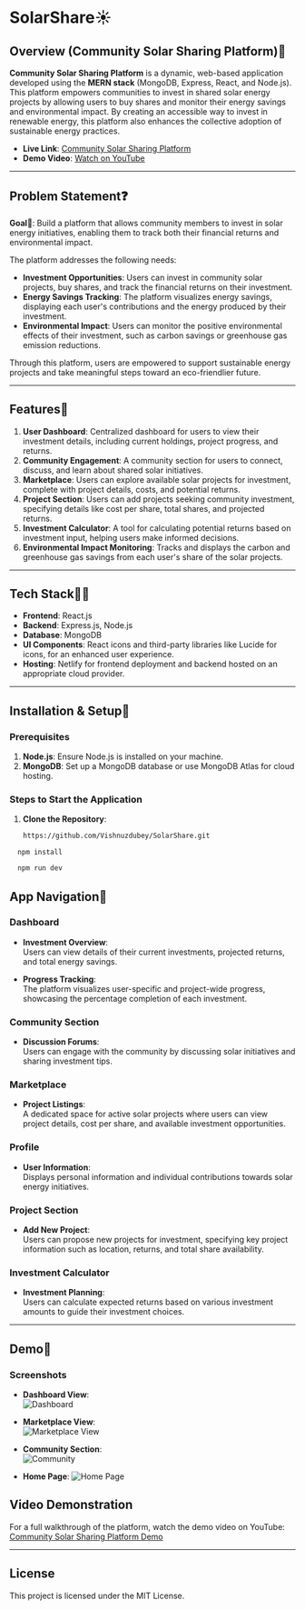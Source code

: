# SolarShare☀️

## Overview (Community Solar Sharing Platform)📌

**Community Solar Sharing Platform** is a dynamic, web-based application developed using the **MERN stack** (MongoDB, Express, React, and Node.js). This platform empowers communities to invest in shared solar energy projects by allowing users to buy shares and monitor their energy savings and environmental impact. By creating an accessible way to invest in renewable energy, this platform also enhances the collective adoption of sustainable energy practices.

- **Live Link**: [Community Solar Sharing Platform](https://solarshare.netlify.app/)
- **Demo Video**: [Watch on YouTube](https://youtu.be/zVO6ivfWMss?si=0ltJlBS8eAkJ8DTU)

---

## Problem Statement❓

**Goal**🥅: Build a platform that allows community members to invest in solar energy initiatives, enabling them to track both their financial returns and environmental impact.

The platform addresses the following needs:
- **Investment Opportunities**: Users can invest in community solar projects, buy shares, and track the financial returns on their investment.
- **Energy Savings Tracking**: The platform visualizes energy savings, displaying each user's contributions and the energy produced by their investment.
- **Environmental Impact**: Users can monitor the positive environmental effects of their investment, such as carbon savings or greenhouse gas emission reductions.
  
Through this platform, users are empowered to support sustainable energy projects and take meaningful steps toward an eco-friendlier future.

---

## Features📌

1. **User Dashboard**: Centralized dashboard for users to view their investment details, including current holdings, project progress, and returns.
2. **Community Engagement**: A community section for users to connect, discuss, and learn about shared solar initiatives.
3. **Marketplace**: Users can explore available solar projects for investment, complete with project details, costs, and potential returns.
4. **Project Section**: Users can add projects seeking community investment, specifying details like cost per share, total shares, and projected returns.
5. **Investment Calculator**: A tool for calculating potential returns based on investment input, helping users make informed decisions.
6. **Environmental Impact Monitoring**: Tracks and displays the carbon and greenhouse gas savings from each user's share of the solar projects.

---

## Tech Stack👨‍💻

- **Frontend**: React.js
- **Backend**: Express.js, Node.js
- **Database**: MongoDB
- **UI Components**: React icons and third-party libraries like Lucide for icons, for an enhanced user experience.
- **Hosting**: Netlify for frontend deployment and backend hosted on an appropriate cloud provider.

---

## Installation & Setup📌

### Prerequisites

1. **Node.js**: Ensure Node.js is installed on your machine.
2. **MongoDB**: Set up a MongoDB database or use MongoDB Atlas for cloud hosting.

### Steps to Start the Application

1. **Clone the Repository**:
   ```bash
   https://github.com/Vishnuzdubey/SolarShare.git
```
  npm install
```
```bash
  npm run dev
```
## App Navigation📌

### Dashboard
- **Investment Overview**:  
  Users can view details of their current investments, projected returns, and total energy savings.

- **Progress Tracking**:  
  The platform visualizes user-specific and project-wide progress, showcasing the percentage completion of each investment.

### Community Section
- **Discussion Forums**:  
  Users can engage with the community by discussing solar initiatives and sharing investment tips.

### Marketplace
- **Project Listings**:  
  A dedicated space for active solar projects where users can view project details, cost per share, and available investment opportunities.

### Profile
- **User Information**:  
  Displays personal information and individual contributions towards solar energy initiatives.

### Project Section
- **Add New Project**:  
  Users can propose new projects for investment, specifying key project information such as location, returns, and total share availability.

### Investment Calculator
- **Investment Planning**:  
  Users can calculate expected returns based on various investment amounts to guide their investment choices.

---

## Demo📌

### Screenshots
- **Dashboard View**:  
  ![Dashboard](https://github.com/user-attachments/assets/f8226aab-e866-49d1-917d-4a1855647b5a)


- **Marketplace View**:  
  ![Marketplace View](https://github.com/user-attachments/assets/aca03bdf-70a5-4fc6-b4da-43951f59411b)


- **Community Section**:  
  ![Community](https://github.com/user-attachments/assets/5e18169d-1335-4126-a0cb-5779d76f8955)


- **Home Page**:
  ![Home Page](https://github.com/user-attachments/assets/34f4cde9-0549-49ce-809f-96aa45a17536)

## Video Demonstration

For a full walkthrough of the platform, watch the demo video on YouTube: [Community Solar Sharing Platform Demo](https://youtu.be/zVO6ivfWMss?si=0ltJlBS8eAkJ8DTU)

---

## License

This project is licensed under the MIT License.

